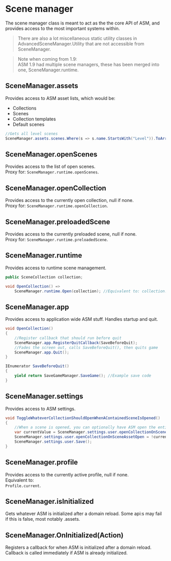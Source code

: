 # Scene manager

The scene manager class is meant to act as the the core API of ASM, and provides access to the most important systems within.

> There are also a lot miscellaneous static utility classes in AdvancedSceneManager.Utility that are not accessible from SceneManager.

> Note when coming from 1.9:\
> ASM 1.9 had multiple scene managers, these has been merged into one, SceneManager.runtime.

## SceneManager.assets
Provides access to ASM asset lists, which would be:
* Collections
* Scenes
* Collection templates
* Default scenes
```csharp
//Gets all level scenes
SceneManager.assets.scenes.Where(s => s.name.StartsWith("Level")).ToArray();
```

## SceneManager.openScenes
Provides access to the list of open scenes.\
Proxy for: `SceneManager.runtime.openScenes`.

## SceneManager.openCollection
Provides access to the currently open collection, null if none.\
Proxy for: `SceneManager.runtime.openCollection`.

## SceneManager.preloadedScene
Provides access to the currently preloaded scene, null if none.\
Proxy for: `SceneManager.runtime.preloadedScene`.

## SceneManager.runtime
Provides access to runtime scene management.
```csharp
public SceneCollection collection;

void OpenCollection() =>
	SceneManager.runtime.Open(collection); //Equivalent to: collection.Open();
```

## SceneManager.app
Provides access to application wide ASM stuff. Handles startup and quit.
```csharp
void OpenCollection()
{
	//Register callback that should run before quit
	SceneManager.app.RegisterQuitCallback(SaveBeforeQuit);
	//Fades the screen out, calls SaveBeforeQuit(), then quits game
	SceneManager.app.Quit(); 
}

IEnumerator SaveBeforeQuit()
{
	yield return SaveGameManager.SaveGame(); //Example save code
}
```

## SceneManager.settings
Provides access to ASM settings. 
```csharp
void ToggleWhateverCollectionShouldOpenWhenAContainedSceneIsOpened()
{
	//When a scene is opened, you can optionally have ASM open the entire collection that it is contained within. This is a user scoped / machine setting, it won't be synced to source control. Let's toggle it for fun, why not.
	var currentValue = SceneManager.settings.user.openCollectionOnSceneAssetOpen;
	SceneManager.settings.user.openCollectionOnSceneAssetOpen = !currentValue;
	SceneManager.settings.user.Save();
}
```

## SceneManager.profile
Provides access to the currently active profile, null if none.\
Equivalent to:\
`Profile.current`.

## SceneManager.isInitialized
Gets whatever ASM is initialized after a domain reload. Some api:s may fail if this is false, most notably .assets.

## SceneManager.OnInitialized(Action)
Registers a callback for when ASM is initialized after a domain reload. Callback is called immediately if ASM is already initialized.
